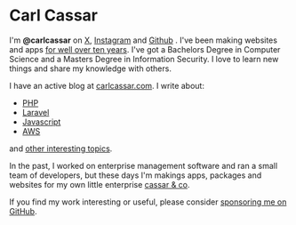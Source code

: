 # Carl Cassar

I'm **@carlcassar** on [X](https://www.x.com/carlcassar), [Instagram](https://www.instagram.com/carlcassar) and [Github](https://www.github.com/carlcassar) . I've been making websites and apps [for well over ten years](https://www.carlcassar.com/articles/evolution-of-my-blog-a-wayback-machine-retrospective). I've got a Bachelors Degree in Computer Science and a Masters Degree in Information Security. I love to learn new things and share my knowledge with others.

I have an active blog at [carlcassar.com](https://www.carlcassar.com). I write about:
- [PHP](https://www.carlcassar.com/tags/php)
- [Laravel](https://www.carlcassar.com/tags/laravel)
- [Javascript](https://www.carlcassar.com/tags/javascript) 
- [AWS](https://www.carlcassar.com/tags/aws) 

and [other interesting topics](https://www.carlcassar.com/tags).

In the past, I worked on enterprise management software and ran a small team of developers, but these days I'm makings apps, packages and websites for my own little enterprise [cassar & co](https://www.cassar.co).

If you find my work interesting or useful, please consider [sponsoring me on GitHub](https://github.com/sponsors/carlcassar).

